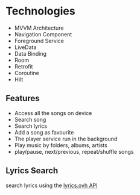 # Technologies
* MVVM Architecture
* Navigation Component
* Foreground Service 
* LiveData
* Data Binding
* Room
* Retrofit
* Coroutine
* Hilt

## Features
* Access all the songs on device
* Search song
* Search lyrics
* Add a song as favourite
* The player service run in the background
* Play music by folders, albums, artists
* play/pause, next/previous, repeat/shuffle songs

## Lyrics Search
search lyrics using the [lyrics.ovh API](https://lyricsovh.docs.apiary.io/#reference/0/lyrics-of-a-song/search?console=1)
